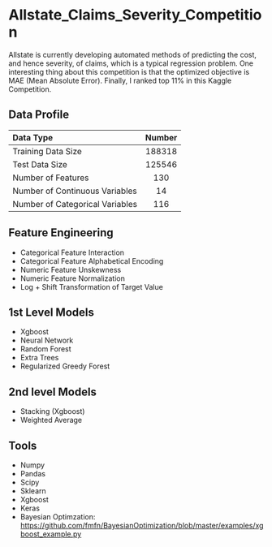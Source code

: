 # Allstate_Claims_Severity_Competition
Allstate is currently developing automated methods of predicting the cost, and hence severity, of claims, which is a typical regression problem. One interesting thing about this competition is that the optimized objective is MAE (Mean Absolute Error). Finally, I ranked top 11% in this Kaggle Competition.
## Data Profile
|Data Type|Number|
|:---|:---:|
|Training Data Size | 188318|
|Test Data Size | 125546 |
|Number of Features|130|
|Number of Continuous Variables|14|
|Number of Categorical Variables|116|
## Feature Engineering
- Categorical Feature Interaction
- Categorical Feature Alphabetical Encoding
- Numeric Feature Unskewness
- Numeric Feature Normalization
- Log + Shift Transformation of Target Value

## 1st Level Models
- Xgboost
- Neural Network
- Random Forest
- Extra Trees
- Regularized Greedy Forest

## 2nd level Models
- Stacking (Xgboost)
- Weighted Average

## Tools
- Numpy
- Pandas
- Scipy
- Sklearn
- Xgboost
- Keras
- Bayesian Optimzation: https://github.com/fmfn/BayesianOptimization/blob/master/examples/xgboost_example.py
